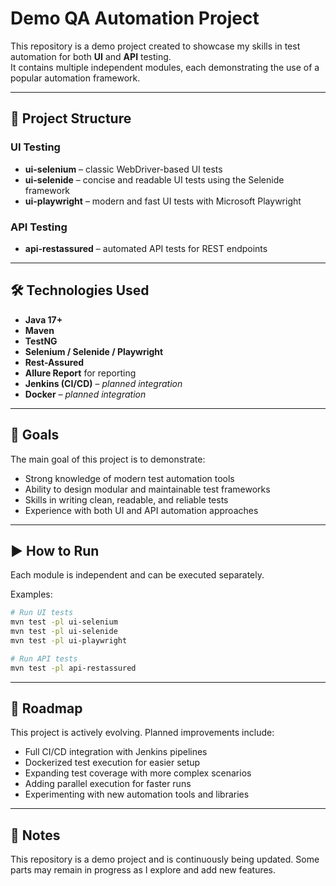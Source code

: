 # Demo QA Automation Project

This repository is a demo project created to showcase my skills in test automation for both **UI** and **API** testing.  
It contains multiple independent modules, each demonstrating the use of a popular automation framework.

---

## 📂 Project Structure

### UI Testing
- **ui-selenium** – classic WebDriver-based UI tests
- **ui-selenide** – concise and readable UI tests using the Selenide framework
- **ui-playwright** – modern and fast UI tests with Microsoft Playwright

### API Testing
- **api-restassured** – automated API tests for REST endpoints

---

## 🛠️ Technologies Used

- **Java 17+**
- **Maven**
- **TestNG**
- **Selenium / Selenide / Playwright**
- **Rest-Assured**
- **Allure Report** for reporting
- **Jenkins (CI/CD)** – *planned integration*
- **Docker** – *planned integration*

---

## 🎯 Goals

The main goal of this project is to demonstrate:
- Strong knowledge of modern test automation tools
- Ability to design modular and maintainable test frameworks
- Skills in writing clean, readable, and reliable tests
- Experience with both UI and API automation approaches

---

## ▶️ How to Run

Each module is independent and can be executed separately.

Examples:

```bash
# Run UI tests
mvn test -pl ui-selenium
mvn test -pl ui-selenide
mvn test -pl ui-playwright

# Run API tests
mvn test -pl api-restassured
```

---

## 🚀 Roadmap

This project is actively evolving. Planned improvements include:

- Full CI/CD integration with Jenkins pipelines
- Dockerized test execution for easier setup
- Expanding test coverage with more complex scenarios
- Adding parallel execution for faster runs
- Experimenting with new automation tools and libraries

---

## 📌 Notes

This repository is a demo project and is continuously being updated.
Some parts may remain in progress as I explore and add new features.